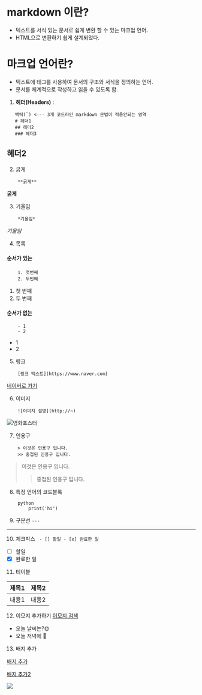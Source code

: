 # markdown 이란?
 - 텍스트를 서식 있는 문서로 쉽게 변환 할 수 있는 마크업 언어.
 - HTML으로 변환하기 쉽게 설계되었다.

# 마크업 언어란?
 - 텍스트에 태그를 사용하여 문서의 구조와 서식을 정의하는 언어.
 - 문서를 체계적으로 작성하고 읽을 수 있도록 함.

 1. **헤더(Headers)** :
 
 ```
    백틱(`) <--- 3개 코드라인 markdown 문법이 적용안되는 영역
    # 헤더1
    ## 헤더2
    ### 헤더3
 ```
## 헤더2

2. 굵게
```
    **굵게**
```
**굵게**

3. 기울임
```
    *기울임*
```
*기울임*

4. 목록
#### 순서가 있는
```
    1. 첫번째
    2. 두번째
```
 1. 첫 번째
 2. 두 번째
#### 순서가 없는
```
    - 1
    - 2
```
 - 1
 - 2

5. 링크
```
    [링크 텍스트](https://www.naver.com)
```
[네이버로 가기](https://www.naver.com)

6. 이미지
```
    ![이미지 설명](http://~)
```
![영화포스터](https://imgnews.pstatic.net/image/109/2024/09/16/0005157272_001_20240916173712483.jpg)

7. 인용구
```
    > 이것은 인용구 입니다.
    >> 중첩된 인용구 입니다.
```
> 이것은 인용구 입니다.
 >> 중첩된 인용구 입니다.

8. 특정 언어의 코드블록
```
    python
        print('hi')
```

9. 구분선
```---```
---

10. 체크박스
``` - [] 할일 - [x] 완료한 일```

- [ ] 할일 
- [x] 완료한 일

11. 테이블

| 제목1 | 제목2 |
|------| ------|
| 내용1 | 내용2 |

12. 이모지 추가하기
[이모지 검색](https://emojipedia.org)

- 오늘 날씨는?🌞
- 오늘 저녁에 🍻

13. 배지 추가

[배지 추가](https://simpleicons.org)

[배지 추가2](https://shields.io/)

<img src="https://img.shields.io/badge/GitHub-181717?style=flat-square&logo=GitHub&logoColor=white"/>
